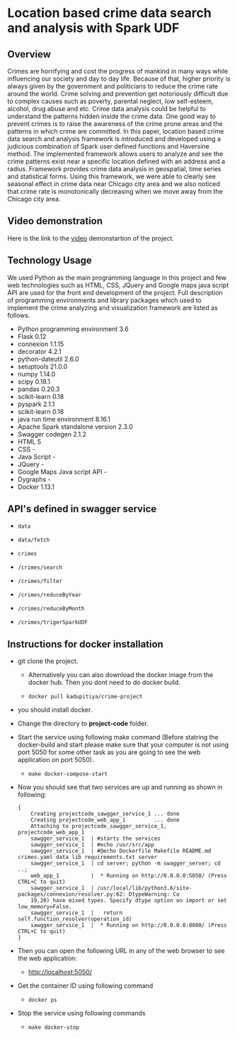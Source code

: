# Location based crime data search and analysis with Spark UDF
  
## Overview
Crimes are horrifying and cost the progress of mankind in many ways
while influencing our society and day to day life. Because of that,
higher priority is always given by the government and politicians to
reduce the crime rate around the world. Crime solving and prevention
get notoriously difficult due to complex causes such as poverty,
parental neglect, low self-esteem, alcohol, drug abuse and etc. Crime
data analysis could be helpful to understand the patterns hidden
inside the crime data. One good way to prevent crimes is to raise the
awareness of the crime prone areas and the patterns in which crime are
committed.  In this paper, location based crime data search and
analysis framework is introduced and developed using a judicious
combination of Spark user defined functions and Haversine method. The
implemented framework allows users to analyze and see the crime
patterns exist near a specific location defined with an address and a
radius. Framework provides crime data analysis in geospatial, time
series and statistical forms. Using this framework, we were able to
clearly see seasonal effect in crime data near Chicago city area and
we also noticed that crime rate is monotonically decreasing when we
move away from the Chicago city area.

## Video demonstration
Here is the link to the [video](https://www.youtube.com/watch?v=PU7PLzCxKds) demonstartion of the project.

## Technology Usage
We used Python as the main programming language in this project and
few web technologies such as HTML, CSS, JQuery and Google maps java
script API are used for the front end development of the project. Full
description of programming environments and library packages which
used to implement the crime analyzing and visualization framework are 
listed as follows.

* Python programming environment  3.6   
* Flask                           0.12   
* connexion                       1.1.15 
* decorator                       4.2.1  
* python-dateutil                 2.6.0  
* setuptools                      21.0.0 
* numpy                           1.14.0 
* scipy                           0.18.1 
* pandas                          0.20.3 
* scikit-learn                    0.18  
* pyspark                         2.1.1  
* scikit-learn                    0.18  
* java run time environment       8.16.1
* Apache Spark standalone version 2.3.0 
* Swagger codegen                 2.1.2 
* HTML                            5       
* CSS                             -      
* Java Script                     -      
* JQuery                          -      
* Google Maps Java script API     -      
* Dygraphs                        -      
* Docker                          1.13.1 

## API's defined in swagger service

  * ```data```
  
  * ```data/fetch```
  
  * ```crimes```
  
  * ```/crimes/search```
  
  * ```/crimes/filter```
  
  * ```/crimes/reduceByYear```

  * ```/crimes/reduceByMonth```

  * ```/crimes/trigerSparkUDF```

## Instructions for docker installation

* git clone the project.
  * Alternatively you can also download the docker image from the docker hub. Then you dont need to do docker build.
  
  * ```docker pull kadupitiya/crime-project```

* you should install docker.

* Change the directory to **project-code** folder.

* Start the service using following make command (Before statring the docker-build and start please make sure that your 
computer is not using port 5050 for some other task as you are going to see the web application on port 5050).
  
  * ```make docker-compose-start```

* Now you should see that two services are up and running as shown in following:

	```
	{
	    Creating projectcode_sawgger_service_1 ... done
	    Creating projectcode_web_app_1         ... done
	    Attaching to projectcode_sawgger_service_1, projectcode_web_app_1
	    sawgger_service_1  | #starts the services
	    sawgger_service_1  | #echo /usr/src/app
	    sawgger_service_1  | #@echo Dockerfile Makefile README.md crimes.yaml data lib requirements.txt server
	    sawgger_service_1  | cd server; python -m swagger_server; cd ..;
	    web_app_1          |  * Running on http://0.0.0.0:5050/ (Press CTRL+C to quit)
	    sawgger_service_1  | /usr/local/lib/python3.6/site-packages/connexion/resolver.py:62: DtypeWarning: Co
	    19,20) have mixed types. Specify dtype option on import or set low_memory=False.
	    sawgger_service_1  |   return self.function_resolver(operation_id)
	    sawgger_service_1  |  * Running on http://0.0.0.0:8080/ (Press CTRL+C to quit)
	}

	```
* Then you can open the following URL in any of the web browser to see the web application:

  * [http://localhost:5050/](http://localhost:5050/)

* Get the container ID using following command
  
  * ```docker ps```

* Stop the service using following commands
  
  * ```make docker-stop```
  
